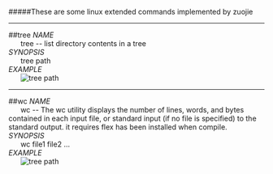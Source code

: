 #####These are some linux extended commands implemented by zuojie   
___

##tree
*NAME*   
&nbsp;&nbsp;&nbsp;&nbsp;&nbsp;&nbsp;tree -- list directory contents in a tree   
*SYNOPSIS*   
&nbsp;&nbsp;&nbsp;&nbsp;&nbsp;&nbsp;tree path   
*EXAMPLE*   
&nbsp;&nbsp;&nbsp;&nbsp;&nbsp;&nbsp;![tree path](http://zuojie.github.io/demo/linux_toolset_tree.png)   

___

##wc
*NAME*   
&nbsp;&nbsp;&nbsp;&nbsp;&nbsp;&nbsp;wc -- The wc utility displays the number of lines, words, and bytes contained in each input file, or standard input (if no file is specified) to the standard output. it requires flex has been installed when compile.     
*SYNOPSIS*   
&nbsp;&nbsp;&nbsp;&nbsp;&nbsp;&nbsp;wc file1 file2 ...   
*EXAMPLE*   
&nbsp;&nbsp;&nbsp;&nbsp;&nbsp;&nbsp;![tree path](http://zuojie.github.io/demo/linux_toolset_wc.png)   
